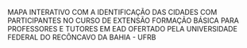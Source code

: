 MAPA INTERATIVO COM A IDENTIFICAÇÃO DAS CIDADES COM PARTICIPANTES NO CURSO DE EXTENSÃO FORMAÇÃO BÁSICA PARA PROFESSORES E TUTORES EM EAD OFERTADO PELA UNIVERSIDADE FEDERAL DO RECÔNCAVO DA BAHIA - UFRB
